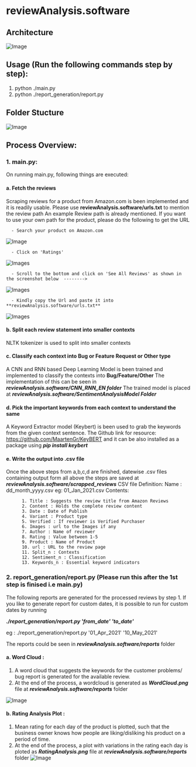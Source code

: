 # reviewAnalysis.software


## Architecture
![Image](https://github.com/sharathpandurajbaliga/reviewAnalysis.software/blob/main/Images/workflow.jpeg)

## Usage (Run the following commands step by step):
1. python ./main.py 
2. python ./report_generation/report.py

## Folder Stucture

![Image](https://github.com/sharathpandurajbaliga/reviewAnalysis.software/blob/main/Images/Folders.jpeg)


## Process Overview:
### 1. main.py:
   On running main.py, following things are executed:
#### a. Fetch the reviews
   Scraping reviews for a product from Amazon.com is been implemented and it is readily usable. Please use **reviewAnalysis.software/urls.txt** to mention the review path
      An example Review path is already mentioned. If you want to use your own path for the product, please do the following to get the URL
      
      - Search your product on Amazon.com
      
![Image](https://github.com/sharathpandurajbaliga/reviewAnalysis.software/blob/main/Images/1.PNG)

      - Click on 'Ratings'
      
![Images](https://github.com/sharathpandurajbaliga/reviewAnalysis.software/blob/main/Images/2.PNG)

      - Scroll to the bottom and click on 'See All Reviews' as shown in the screenshot below  --------> 
      
![Images](https://github.com/sharathpandurajbaliga/reviewAnalysis.software/blob/main/Images/3.PNG)

      - Kindly copy the Url and paste it into **reviewAnalysis.software/urls.txt**
      
![Images](https://github.com/sharathpandurajbaliga/reviewAnalysis.software/blob/main/Images/4.PNG)



#### b. Split each review statement into smaller contexts
   NLTK tokenizer is used to split into smaller contexts
#### c. Classify each context into Bug or Feature Request or Other type
   A CNN and RNN based Deep Learning Model is been trained and implemented to classify the contexts into **Bug/Feature/Other**
     The implementation of this can be seen in 
     ***reviewAnalysis.software/CNN_RNN_EN folder***
     The trained model is placed at 
     ***reviewAnalysis.software/SentimentAnalysisModel Folder***
#### d. Pick the important keywords from each context to understand the same
   A Keyword Extractor model (Keybert) is been used to grab the keywords from the given context sentence. The Github link for resource: https://github.com/MaartenGr/KeyBERT
   and it can be also installed as a package using 
     ***pip install keybert***
#### e. Write the output into .csv file
   Once the above steps from a,b,c,d are finished, datewise .csv files containing output form all above the steps are saved at 
     ***reviewAnalysis.software/scrapped_reviews***
     CSV file Definition:
      Name : dd_month_yyyy.csv eg: 01_Jan_2021.csv
      Contents:
      
          1. Title : Suggests the review title from Amazon Reviews
          2. Content : Holds the complete review content
          3. Date : Date of Publish
          4. Variant : Product type
          5. Verified : If reviewer is Verified Purchaser
          6. Images : url to the Images if any
          7. Author : Name of reviewer
          8. Rating : Value between 1-5
          9. Product : Name of Product
          10. url : URL to the review page
          11. Split_n : Contexts
          12. Sentiment_n : Classification 
          13. Keywords_n : Essential keyword indicators
       
### 2. report_generation/report.py (Please run this after the 1st step is finised i.e main.py)
  The following reports are generated for the processed reviews by step 1. If you like to generate report for custom dates, it is possible to run for custom dates by running 

***./report_generation/report.py 'from_date' 'to_date'***

eg : ./report_generation/report.py '01_Apr_2021' '10_May_2021'

  The reports could be seen in ***reviewAnalysis.software/reports*** folder
#### a. Word Cloud :
   1. A word cloud that suggests the keywords for the customer problems/ bug report is generated for the available review. 
   2. At the end of the process, a wordcloud is generated as ***WordCloud.png*** file at ***reviewAnalysis.software/reports*** folder
   
  
![Image](https://github.com/sharathpandurajbaliga/reviewAnalysis.software/blob/main/Images/wordcloud.jpeg)



#### b. Rating Analysis Plot :
   1. Mean rating for each day of the product is plotted, such that the business owner knows how people are liking/disliking his product on a period of time.
   2. At the end of the process, a plot with variations in the rating each day is ploted as ***RatingAnalysis.png*** file at ***reviewAnalysis.software/reports*** folder 
![Image](https://github.com/sharathpandurajbaliga/reviewAnalysis.software/blob/main/Images/Review_Analysis.PNG)   
     
     
    
    

